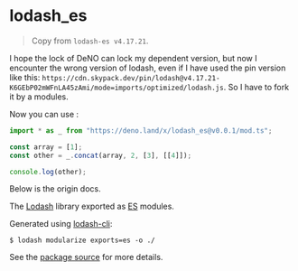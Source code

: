 # lodash_es

> Copy from `lodash-es v4.17.21`.

I hope the lock of DeNO can lock my dependent version, but now I encounter the
wrong version of lodash, even if I have used the pin version like this:
`https://cdn.skypack.dev/pin/lodash@v4.17.21-K6GEbP02mWFnLA45zAmi/mode=imports/optimized/lodash.js`.
So I have to fork it by a modules.

Now you can use :

```ts
import * as _ from "https://deno.land/x/lodash_es@v0.0.1/mod.ts";

const array = [1];
const other = _.concat(array, 2, [3], [[4]]);

console.log(other);
```

Below is the origin docs.

The [Lodash](https://lodash.com/) library exported as
[ES](http://www.ecma-international.org/ecma-262/6.0/) modules.

Generated using [lodash-cli](https://www.npmjs.com/package/lodash-cli):

```shell
$ lodash modularize exports=es -o ./
```

See the [package source](https://github.com/lodash/lodash/tree/4.17.21-es) for
more details.
